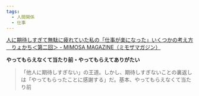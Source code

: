 ```yaml
---
tags:
  - 人間関係
  - 仕事
---
```

[人に期待しすぎて無駄に疲れていた私の「仕事が楽になった」いくつかの考え方 　りょかち＜第二回＞ - MIMOSA MAGAZINE（ミモザマガジン）](https://mimosa-mag.prudential.co.jp/_ct/17668198)

**やってもらえなくて当たり前・やってもらえてありがたい**

>「他人に期待しすぎない」の王道。しかし、期待しすぎないことの裏返しは「やってもらったことに感謝する」だ。基本、やってもらえなくて当たり前

